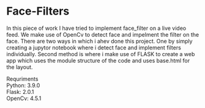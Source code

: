 # Face-Filters
In this piece of work I have tried to implement face_filter on a live video feed. We make use of OpenCv to detect face and impelment the filter on the face. 
There are two ways in which i ahev done this project. One by simply creating a jupytor notebook where i detect face and implement filters individually.
Second method is where i make use of FLASK to create a web app which uses the module structure of the code and uses base.html for the layout.

Requriments </br>
Python: 3.9.0 </br>
Flask: 2.0.1 </br>
OpenCv: 4.5.1
 
